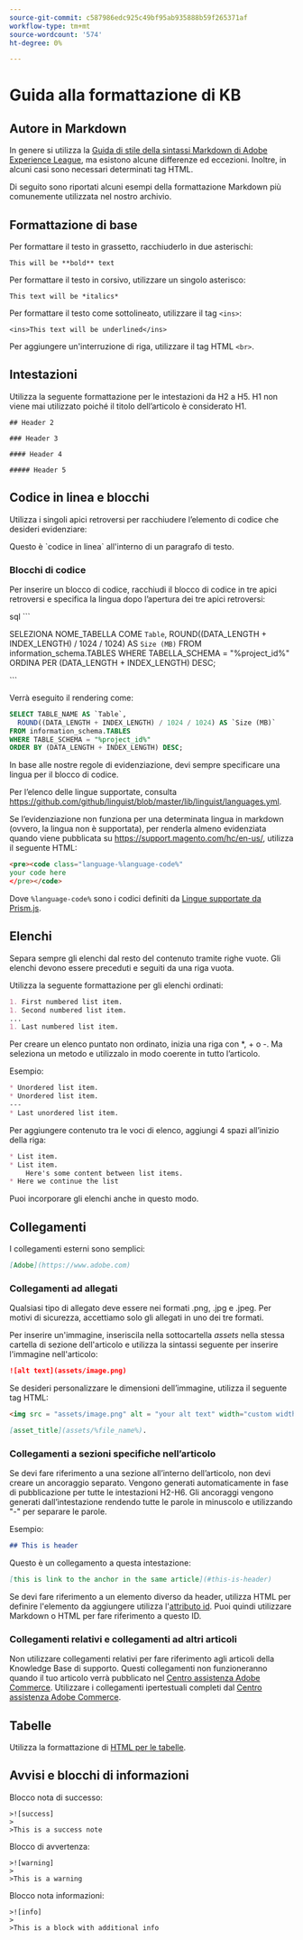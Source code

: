 ```yaml
---
source-git-commit: c587986edc925c49bf95ab935888b59f265371af
workflow-type: tm+mt
source-wordcount: '574'
ht-degree: 0%

---
```

# Guida alla formattazione di KB

## Autore in Markdown

In genere si utilizza la [Guida di stile della sintassi Markdown di Adobe Experience League](https://experienceleague.adobe.com/docs/authoring-guide-exl/using/markdown/syntax-style-guide.html?lang=it), ma esistono alcune differenze ed eccezioni. Inoltre, in alcuni casi sono necessari determinati tag HTML.

Di seguito sono riportati alcuni esempi della formattazione Markdown più comunemente utilizzata nel nostro archivio.

## Formattazione di base

Per formattare il testo in grassetto, racchiuderlo in due asterischi:

`This will be **bold** text`

Per formattare il testo in corsivo, utilizzare un singolo asterisco:

`This text will be *italics*`

Per formattare il testo come sottolineato, utilizzare il tag `<ins>`:

`<ins>This text will be underlined</ins>`

Per aggiungere un&#39;interruzione di riga, utilizzare il tag HTML `<br>`.


## Intestazioni

Utilizza la seguente formattazione per le intestazioni da H2 a H5. H1 non viene mai utilizzato poiché il titolo dell’articolo è considerato H1.

`## Header 2 `

`### Header 3 `

`#### Header 4`

`##### Header 5`

## Codice in linea e blocchi

Utilizza i singoli apici retroversi per racchiudere l’elemento di codice che desideri evidenziare:

Questo è \`codice in linea\` all&#39;interno di un paragrafo di testo.

### Blocchi di codice

Per inserire un blocco di codice, racchiudi il blocco di codice in tre apici retroversi e specifica la lingua dopo l’apertura dei tre apici retroversi:

sql \`\`\`

SELEZIONA NOME_TABELLA COME `Table`,
ROUND((DATA_LENGTH + INDEX_LENGTH) / 1024 / 1024) AS `Size (MB)`
FROM information_schema.TABLES
WHERE TABELLA_SCHEMA = &quot;%project_id%&quot;
ORDINA PER (DATA_LENGTH + INDEX_LENGTH) DESC;

\`\`\`

Verrà eseguito il rendering come:

```sql
SELECT TABLE_NAME AS `Table`,
  ROUND((DATA_LENGTH + INDEX_LENGTH) / 1024 / 1024) AS `Size (MB)`
FROM information_schema.TABLES
WHERE TABLE_SCHEMA = "%project_id%"
ORDER BY (DATA_LENGTH + INDEX_LENGTH) DESC;
```

In base alle nostre regole di evidenziazione, devi sempre specificare una lingua per il blocco di codice.

Per l’elenco delle lingue supportate, consulta https://github.com/github/linguist/blob/master/lib/linguist/languages.yml.

Se l’evidenziazione non funziona per una determinata lingua in markdown (ovvero, la lingua non è supportata), per renderla almeno evidenziata quando viene pubblicata su https://support.magento.com/hc/en-us/, utilizza il seguente HTML:

```html
<pre><code class="language-%language-code%"
your code here
</pre></code>
```

Dove ``%language-code%`` sono i codici definiti da [Lingue supportate da Prism.js](https://prismjs.com/#supported-languages).

## Elenchi

Separa sempre gli elenchi dal resto del contenuto tramite righe vuote. Gli elenchi devono essere preceduti e seguiti da una riga vuota.

Utilizza la seguente formattazione per gli elenchi ordinati:

```markdown
1. First numbered list item.
1. Second numbered list item.
...
1. Last numbered list item.
```

Per creare un elenco puntato non ordinato, inizia una riga con *, + o -. Ma seleziona un metodo e utilizzalo in modo coerente in tutto l’articolo.

Esempio:

```markdown
* Unordered list item.
* Unordered list item.
---
* Last unordered list item.
```

Per aggiungere contenuto tra le voci di elenco, aggiungi 4 spazi all’inizio della riga:

```markdown
* List item.
* List item.
    Here's some content between list items.
* Here we continue the list
```

Puoi incorporare gli elenchi anche in questo modo.

## Collegamenti

I collegamenti esterni sono semplici:

```markdown
[Adobe](https://www.adobe.com)
```

### Collegamenti ad allegati

Qualsiasi tipo di allegato deve essere nei formati .png, .jpg e .jpeg. Per motivi di sicurezza, accettiamo solo gli allegati in uno dei tre formati.

Per inserire un&#39;immagine, inseriscila nella sottocartella *assets* nella stessa cartella di sezione dell&#39;articolo e utilizza la sintassi seguente per inserire l&#39;immagine nell&#39;articolo:

```markdown
![alt text](assets/image.png)
```

Se desideri personalizzare le dimensioni dell’immagine, utilizza il seguente tag HTML:

```html
<img src = "assets/image.png" alt = "your alt text" width="custom width, ex: 250px">
```

```markdown
[asset_title](assets/%file_name%).
```

### Collegamenti a sezioni specifiche nell’articolo

Se devi fare riferimento a una sezione all’interno dell’articolo, non devi creare un ancoraggio separato. Vengono generati automaticamente in fase di pubblicazione per tutte le intestazioni H2-H6. Gli ancoraggi vengono generati dall’intestazione rendendo tutte le parole in minuscolo e utilizzando &quot;-&quot; per separare le parole.

Esempio:

```markdown
## This is header
```

Questo è un collegamento a questa intestazione:

```markdown
[this is link to the anchor in the same article](#this-is-header)
```

Se devi fare riferimento a un elemento diverso da header, utilizza HTML per definire l&#39;elemento da aggiungere utilizza l&#39;[attributo id](https://www.w3schools.com/html/html_id.asp). Puoi quindi utilizzare Markdown o HTML per fare riferimento a questo ID.

### Collegamenti relativi e collegamenti ad altri articoli

Non utilizzare collegamenti relativi per fare riferimento agli articoli della Knowledge Base di supporto. Questi collegamenti non funzioneranno quando il tuo articolo verrà pubblicato nel [Centro assistenza Adobe Commerce](https://support.magento.com/hc/en-us).
Utilizzare i collegamenti ipertestuali completi dal [Centro assistenza Adobe Commerce](https://support.magento.com/hc/en-us).


## Tabelle

Utilizza la formattazione di [HTML per le tabelle](https://www.w3schools.com/html/html_tables.asp).


## Avvisi e blocchi di informazioni

Blocco nota di successo:

```
>![success]
>
>This is a success note
```

Blocco di avvertenza:

```
>![warning]
>
>This is a warning
```

Blocco nota informazioni:

```
>![info]
>
>This is a block with additional info
```
